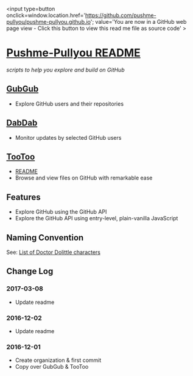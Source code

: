 <span style=display:none; >[You are now in a GitHub source code view - click this link to view the read me file as a web page]
( https://pushme-pullyou.github.io "View file as a web page." ) </span>
<input type=button onclick=window.location.href='https://github.com/pushme-pullyou/pushme-pullyou.github.io';
value='You are now in a GitHub web page view - Click this button to view this read me file as source code' >


[Pushme-Pullyou README]( https://pushme-pullyou.github.io/ )
===

_scripts to help you explore and build on GitHub_


## [GubGub]( https://pushme-pullyou.github.io/gubgub/ )

* Explore GitHub users and their repositories

## [DabDab]( https://pushme-pullyou.github.io/dabdab )

* Monitor updates by selected GitHub users

## [TooToo]( https://pushme-pullyou.github.io/tootoo/ )

* [README](  https://pushme-pullyou.github.io#path=tootoo&file=README.md' )
* Browse and view files on GitHub with remarkable ease


## Features

* Explore GitHub using the GitHub API
* Explore the GitHub API using entry-level, plain-vanilla JavaScript

## Naming Convention

See: [List of Doctor Dolittle characters]( https://en.wikipedia.org/wiki/List_of_Doctor_Dolittle_characters )


## Change Log

### 2017-03-08

* Update readme

### 2016-12-02

* Update readme

### 2016-12-01

* Create organization & first commit
* Copy over GubGub & TooToo
